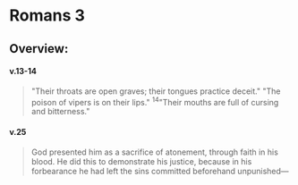 # Romans 3

## Overview:


#### v.13-14
>"Their throats are open graves; their tongues practice deceit." "The poison of vipers is on their lips." <sup>14</sup>"Their mouths are full of cursing and bitterness."

#### v.25
>God presented him as a sacrifice of atonement, through faith in his blood. He did this to demonstrate his justice, because in his forbearance he had left the sins committed beforehand unpunished—


